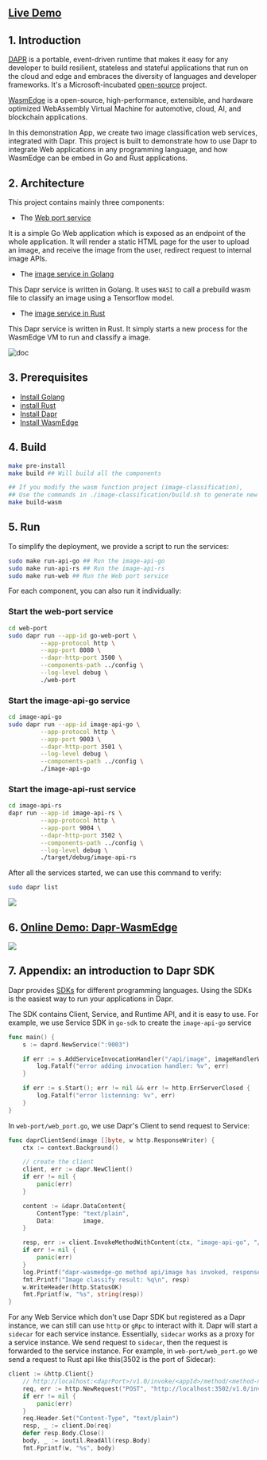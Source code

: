 ## [Live Demo](http://13.93.207.62:8080/static/home.html)

## 1. Introduction

[DAPR](https://dapr.io/) is a portable, event-driven runtime that makes it easy for any developer to build resilient, stateless and stateful applications that run on the cloud and edge and embraces the diversity of languages and developer frameworks. It's a Microsoft-incubated [open-source](https://github.com/dapr/dapr) project.

[WasmEdge](https://github.com/WasmEdge/WasmEdge) is a open-source, high-performance, extensible, and hardware optimized WebAssembly Virtual Machine for automotive, cloud, AI, and blockchain applications.

In this demonstration App, we create two image classification web services, integrated with Dapr.
This project is built to demonstrate how to use Dapr to integrate Web applications in any programming language, and how WasmEdge can be embed in Go and Rust applications.

## 2. Architecture

This project contains mainly three components:

* The [Web port service](./web-port)

It is a simple Go Web application which is exposed as an endpoint of the whole application.
It will render a static HTML page for the user to upload an image, and receive the image from the user, redirect request to internal image APIs.

* The [image service in Golang](./image-api-go)

This Dapr service is written in Golang. It uses `WASI` to call a prebuild wasm file to classify an image using a Tensorflow model.

* The [image service in Rust](./image-api-rs)

This Dapr service is written in Rust. It simply starts a new process for the WasmEdge VM to run and classify a image.

![doc](./doc/dapr-wasmedge.png)

## 3. Prerequisites

* [Install Golang](https://golang.org/doc/install)
* [install Rust](https://www.rust-lang.org/en-US/install.html)
* [Install Dapr](https://docs.dapr.io/getting-started/)
* [Install WasmEdge](./image-classification/install.sh)

## 4. Build

```bash
make pre-install
make build ## Will build all the components

## If you modify the wasm function project (image-classification),
## Use the commands in ./image-classification/build.sh to generate new compiled files
make build-wasm
```
## 5. Run

To simplify the deployment, we provide a script to run the services:

```bash
sudo make run-api-go ## Run the image-api-go
sudo make run-api-rs ## Run the image-api-rs
sudo make run-web ## Run the Web port service
```

For each component, you can also run it individually:
### Start the web-port service

```bash
cd web-port
sudo dapr run --app-id go-web-port \
         --app-protocol http \
         --app-port 8080 \
         --dapr-http-port 3500 \
         --components-path ../config \
         --log-level debug \
         ./web-port
```

### Start the image-api-go service

```bash
cd image-api-go
sudo dapr run --app-id image-api-go \
         --app-protocol http \
         --app-port 9003 \
         --dapr-http-port 3501 \
         --log-level debug \
         --components-path ../config \
         ./image-api-go
```

### Start the image-api-rust service

```bash
cd image-api-rs
dapr run --app-id image-api-rs \
         --app-protocol http \
         --app-port 9004 \
         --dapr-http-port 3502 \
         --components-path ../config \
         --log-level debug \
         ./target/debug/image-api-rs
```

After all the services started, we can use this command to verify:

```bash
sudo dapr list
```

![](./doc/dapr-list.png)
## 6. [Online Demo: Dapr-WasmEdge](http://13.93.207.62:8080/static/home.html)

![](./doc/demo.png)
## 7. Appendix: an introduction to Dapr SDK

Dapr provides [SDKs](https://docs.dapr.io/developing-applications/sdks/) for different programming languages. Using the SDKs is the easiest way to run your applications in Dapr.

The SDK contains Client, Service, and Runtime API, and it is easy to use. For example, we use Service SDK in `go-sdk` to create the `image-api-go` service

```go
func main() {
	s := daprd.NewService(":9003")

	if err := s.AddServiceInvocationHandler("/api/image", imageHandlerWASI); err != nil {
		log.Fatalf("error adding invocation handler: %v", err)
	}

	if err := s.Start(); err != nil && err != http.ErrServerClosed {
		log.Fatalf("error listenning: %v", err)
	}
}
```

In `web-port/web_port.go`, we use Dapr's Client to send request to Service:

```go
func daprClientSend(image []byte, w http.ResponseWriter) {
	ctx := context.Background()

	// create the client
	client, err := dapr.NewClient()
	if err != nil {
		panic(err)
	}

	content := &dapr.DataContent{
		ContentType: "text/plain",
		Data:        image,
	}

	resp, err := client.InvokeMethodWithContent(ctx, "image-api-go", "/api/image", "post", content)
	if err != nil {
		panic(err)
	}
	log.Printf("dapr-wasmedge-go method api/image has invoked, response: %s", string(resp))
	fmt.Printf("Image classify result: %q\n", resp)
	w.WriteHeader(http.StatusOK)
	fmt.Fprintf(w, "%s", string(resp))
}
```

For any Web Service which don't use Dapr SDK but registered as a Dapr instance, we can still can use `http` or `gRpc` to interact with it. Dapr will start a `sidecar` for each service instance. Essentially, `sidecar` works as a proxy for a service instance. We send request to `sidecar`, then the request is forwarded to the service instance. For example, in `web-port/web_port.go` we send a request to Rust api like this(3502 is the port of Sidecar):

```go
client := &http.Client{}
	// http://localhost:<daprPort>/v1.0/invoke/<appId>/method/<method-name>
	req, err := http.NewRequest("POST", "http://localhost:3502/v1.0/invoke/image-api-rs/method/api/image", bytes.NewBuffer(image))
	if err != nil {
		panic(err)
	}
	req.Header.Set("Content-Type", "text/plain")
	resp, _ := client.Do(req)
	defer resp.Body.Close()
	body, _ := ioutil.ReadAll(resp.Body)
	fmt.Fprintf(w, "%s", body)
```
